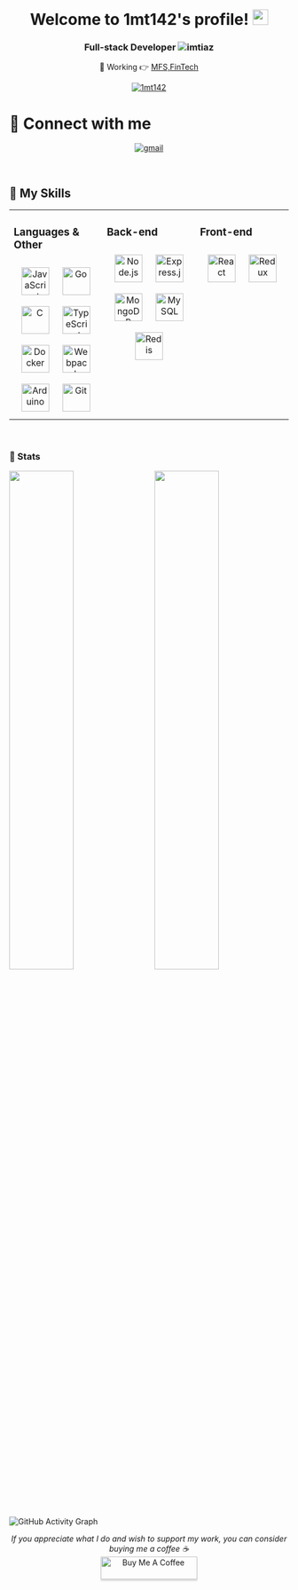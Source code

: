 <h1 align="center">
  Welcome to 1mt142's profile!
  <img src="https://media.giphy.com/media/hvRJCLFzcasrR4ia7z/giphy.gif" width="28">
</h1>

<h3 align="center">Full-stack Developer <img src="https://komarev.com/ghpvc/?username=1mt142&label=Profile%20views&color=0e75b6&style=flat" alt="imtiaz" />
</h3>

<p align="center"> 💼 Working 👉 <a href="">MFS,FinTech</a> </p> 


<p align="center">
  <a href="https://github-readme-stats.vercel.app/api/top-langs/?username=1mt142&theme=radical&langs_count=6&layout=compact"><img alt="1mt142" src="https://github-readme-stats.vercel.app/api/top-langs/?username=1mt142&theme=radical&langs_count=6&layout=compact" /></a>
 </p>
 
<h1>🔌 Connect with me </h1>
<p align="center">
  <a href="mailto:czar.imtiaz@gmail.com">
    <img align="center" src="https://github.com/keikomori/icons-badges/blob/master/badges/Gmail/gmail.svg" alt="gmail" />
  </a>
</p>

<br/>  


## 💼 My Skills  
<table><tr><td valign="top" width="33%">



### Languages & Other  
<div align="center">  
<img style="margin: 10px" src="https://profilinator.rishav.dev/skills-assets/javascript-original.svg" alt="JavaScript" height="50" />  
<img style="margin: 10px" src="https://profilinator.rishav.dev/skills-assets/go-original.svg" alt="Go" height="50" />  
<img style="margin: 10px" src="https://profilinator.rishav.dev/skills-assets/c-original.svg" alt="C" height="50" /> 
<img style="margin: 10px" src="https://profilinator.rishav.dev/skills-assets/typescript-original.svg" alt="TypeScript" height="50" />  
<img style="margin: 10px" src="https://profilinator.rishav.dev/skills-assets/docker-original-wordmark.svg" alt="Docker" height="50" />  
<img style="margin: 10px" src="https://profilinator.rishav.dev/skills-assets/webpack-original.svg" alt="Webpack" height="50" />  
<img style="margin: 10px" src="https://profilinator.rishav.dev/skills-assets/arduino.png" alt="Arduino" height="50" />  
<img style="margin: 10px" src="https://profilinator.rishav.dev/skills-assets/git-scm-icon.svg" alt="Git" height="50" />  
</div>

</td><td valign="top" width="33%">



### Back-end  
<div align="center">  
<img style="margin: 10px" src="https://profilinator.rishav.dev/skills-assets/nodejs-original-wordmark.svg" alt="Node.js" height="50" />  
<img style="margin: 10px" src="https://profilinator.rishav.dev/skills-assets/express-original-wordmark.svg" alt="Express.js" height="50" />  
<img style="margin: 10px" src="https://profilinator.rishav.dev/skills-assets/mongodb-original-wordmark.svg" alt="MongoDB" height="50" />  
<img style="margin: 10px" src="https://profilinator.rishav.dev/skills-assets/mysql-original-wordmark.svg" alt="MySQL" height="50" />  
<img style="margin: 10px" src="https://profilinator.rishav.dev/skills-assets/redis-original-wordmark.svg" alt="Redis" height="50" />  
</div>

</td><td valign="top" width="33%">



### Front-end   
<div align="center">  
<img style="margin: 10px" src="https://profilinator.rishav.dev/skills-assets/react-original-wordmark.svg" alt="React" height="50" />  
<img style="margin: 10px" src="https://profilinator.rishav.dev/skills-assets/redux-original.svg" alt="Redux" height="50" />  
</div>

</td></tr></table>  

<br/>  

### 📶 Stats   

<img  src="https://github-readme-stats.vercel.app/api?username=1mt142&show_icons=true&hide_border=true&theme=tokyonight" width="48%" align="right" >
<img  src="https://github-readme-streak-stats.herokuapp.com/?user=1mt142&theme=tokyonight&hide_border=true" width="48%" >

![GitHub Activity Graph](https://activity-graph.herokuapp.com/graph?username=1mt142&bg_color=000000&color=4fff67&line=4fff67&point=ffffff&area=true&hide_border=true)

<p align="center">
   <i>If you appreciate what I do and wish to support my work, you can consider buying me a coffee ☕</i> <br>
      <a href="https://www.buymeacoffee.com/imtiazkhandoker" target="_blank"><img src="https://www.buymeacoffee.com/assets/img/custom_images/orange_img.png" alt="Buy Me A Coffee" style="height: 41px !important;width: 174px !important;box-shadow: 0px 3px 2px 0px rgba(190, 190, 190, 0.5) !important;-webkit-box-shadow: 0px 3px 2px 0px rgba(190, 190, 190, 0.5) !important;" ></a>
 </p>


